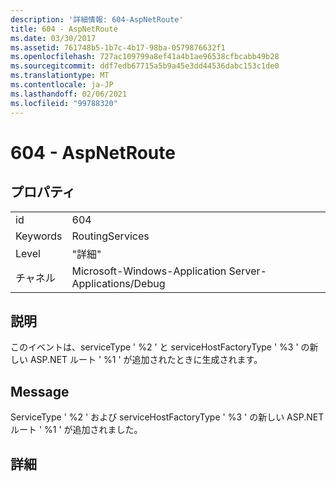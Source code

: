 ```yaml
---
description: '詳細情報: 604-AspNetRoute'
title: 604 - AspNetRoute
ms.date: 03/30/2017
ms.assetid: 761748b5-1b7c-4b17-98ba-0579876632f1
ms.openlocfilehash: 727ac109799a8ef41a4b1ae96538cfbcabb49b28
ms.sourcegitcommit: ddf7edb67715a5b9a45e3dd44536dabc153c1de0
ms.translationtype: MT
ms.contentlocale: ja-JP
ms.lasthandoff: 02/06/2021
ms.locfileid: "99788320"
---
```

# <a name="604---aspnetroute"></a>604 - AspNetRoute

## <a name="properties"></a>プロパティ  
  
|||  
|-|-|  
|id|604|  
|Keywords|RoutingServices|  
|Level|"詳細"|  
|チャネル|Microsoft-Windows-Application Server-Applications/Debug|  
  
## <a name="description"></a>説明  

 このイベントは、serviceType ' %2 ' と serviceHostFactoryType ' %3 ' の新しい ASP.NET ルート ' %1 ' が追加されたときに生成されます。  
  
## <a name="message"></a>Message  

 ServiceType ' %2 ' および serviceHostFactoryType ' %3 ' の新しい ASP.NET ルート ' %1 ' が追加されました。  
  
## <a name="details"></a>詳細
